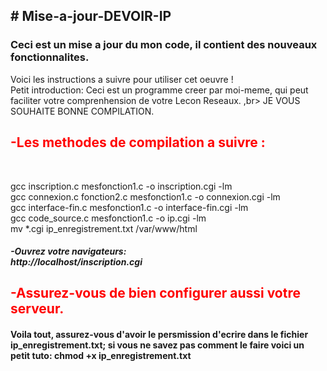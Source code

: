 <!DOCTYPE html>
<html>
  <head>
    
  </head>
  <body>
    <h2># Mise-a-jour-DEVOIR-IP</h2>
    <h3>Ceci est un mise a jour du mon code, il contient des nouveaux fonctionnalites.</h3>
    <p>Voici les instructions a suivre pour utiliser cet oeuvre ! <br>
Petit introduction: Ceci est un programme creer par moi-meme, qui peut faciliter votre comprenhension de votre Lecon Reseaux. ,br> JE VOUS SOUHAITE BONNE COMPILATION.</p>
    <h2 style="color: red;">-Les methodes de compilation a suivre :</h2><br>
    <p>
      gcc inscription.c mesfonction1.c -o inscription.cgi -lm <br>
gcc connexion.c fonction2.c mesfonction1.c -o connexion.cgi -lm <br>
gcc interface-fin.c mesfonction1.c -o interface-fin.cgi -lm <br>
gcc code_source.c mesfonction1.c -o ip.cgi -lm <br>
mv *.cgi ip_enregistrement.txt /var/www/html</p>
<h5>-Ouvrez votre navigateurs: <br>
http://localhost/inscription.cgi <br></h5>
    <h2 style="color: red;">-Assurez-vous de bien configurer aussi votre serveur.</h2>
    <h4>Voila tout, assurez-vous d'avoir le persmission d'ecrire dans le fichier ip_enregistrement.txt; si vous ne savez pas comment le faire voici un petit tuto: 
chmod +x ip_enregistrement.txt </h4>
  </body>
</html>













